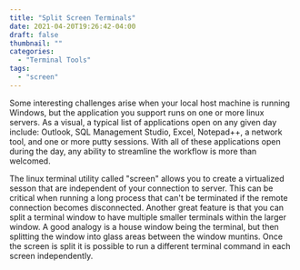 ```yaml
---
title: "Split Screen Terminals"
date: 2021-04-20T19:26:42-04:00
draft: false
thumbnail: ""
categories:
  - "Terminal Tools"
tags:
  - "screen"
---
```


Some interesting challenges arise when your local host machine is running Windows, but the application you support runs on one or more linux servers.  As a visual, a typical list of applications open on any given day include: Outlook, SQL Management Studio, Excel, Notepad++, a network tool, and one or more putty sessions.  With all of these applications open during the day, any ability to streamline the workflow is more than welcomed.  

The linux terminal utility called "screen" allows you to create a virtualized sesson that are independent of your connection to server. This can be critical when running a long process that can't be terminated if the remote connection becomes disconnected.  Another great feature is that you can split a terminal window to have multiple smaller terminals within the larger window.  A good analogy is a house window being the terminal, but then splitting the window into glass areas between the window muntins.  Once the screen is split it is possible to run a different terminal command in each screen independently.

